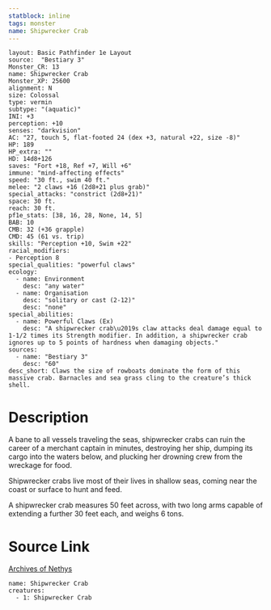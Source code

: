 ```yaml
---
statblock: inline
tags: monster
name: Shipwrecker Crab
---
```

```statblock
layout: Basic Pathfinder 1e Layout
source:  "Bestiary 3"
Monster_CR: 13
name: Shipwrecker Crab
Monster_XP: 25600
alignment: N
size: Colossal
type: vermin
subtype: "(aquatic)"
INI: +3
perception: +10
senses: "darkvision"
AC: "27, touch 5, flat-footed 24 (dex +3, natural +22, size -8)"
HP: 189
HP_extra: ""
HD: 14d8+126
saves: "Fort +18, Ref +7, Will +6"
immune: "mind-affecting effects"
speed: "30 ft., swim 40 ft."
melee: "2 claws +16 (2d8+21 plus grab)"
special_attacks: "constrict (2d8+21)"
space: 30 ft.
reach: 30 ft.
pf1e_stats: [38, 16, 28, None, 14, 5]
BAB: 10
CMB: 32 (+36 grapple)
CMD: 45 (61 vs. trip)
skills: "Perception +10, Swim +22"
racial_modifiers:
- Perception 8
special_qualities: "powerful claws"
ecology:
  - name: Environment
    desc: "any water"
  - name: Organisation
    desc: "solitary or cast (2-12)"
    desc: "none"
special_abilities:
  - name: Powerful Claws (Ex)
    desc: "A shipwrecker crab\u2019s claw attacks deal damage equal to 1-1/2 times its Strength modifier. In addition, a shipwrecker crab ignores up to 5 points of hardness when damaging objects."
sources:
  - name: "Bestiary 3"
    desc: "60"
desc_short: Claws the size of rowboats dominate the form of this massive crab. Barnacles and sea grass cling to the creature’s thick shell.
```
# Description
A bane to all vessels traveling the seas, shipwrecker crabs can ruin the career of a merchant captain in minutes, destroying her ship, dumping its cargo into the waters below, and plucking her drowning crew from the wreckage for food.

Shipwrecker crabs live most of their lives in shallow seas, coming near the coast or surface to hunt and feed.

A shipwrecker crab measures 50 feet across, with two long arms capable of extending a further 30 feet each, and weighs 6 tons.
# Source Link
[Archives of Nethys](https://aonprd.com/MonsterDisplay.aspx?ItemName=Shipwrecker%20Crab)
```encounter-table
name: Shipwrecker Crab
creatures:
  - 1: Shipwrecker Crab
```
